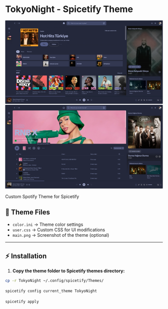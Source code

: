 # TokyoNight - Spicetify Theme

![MAIN](TokyoNight/main.png)
![PLAYLIST](TokyoNight/playlist.png)

Custom Spotify Theme for Spicetify


## 📂 Theme Files

- `color.ini` → Theme color settings
- `user.css` → Custom CSS for UI modifications
- `main.png` → Screenshot of the theme (optional)

---

## ⚡ Installation

1. **Copy the theme folder to Spicetify themes directory:**
```bash
cp -r TokyoNight ~/.config/spicetify/Themes/

spicetify config current_theme TokyoNight

spicetify apply
